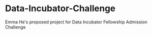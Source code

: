 # Data-Incubator-Challenge
Emma He's proposed project for Data Incubator Fellowship Admission Challenge
